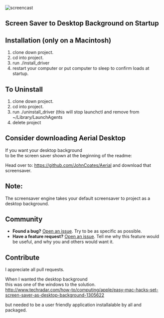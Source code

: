 ![screencast](https://cloud.githubusercontent.com/assets/499192/10754100/c0e1cc4c-7c95-11e5-9d3b-842d3acc2fd5.gif)

## Screen Saver to Desktop Background on Startup

## Installation (only on a Macintosh)

1. clone down project.
2. cd into project.
3. run ./install_driver
4. restart your computer or put computer to sleep to confirm loads at startup. 

## To Uninstall

1. clone down project.
2. cd into project.
3. run ./uninstall_driver (this will stop launchctl and remove from ~/Library/LaunchAgents
4. delete project

## Consider downloading Aerial Desktop

If you want your desktop background<br>
to be the screen saver shown at the beginning of the readme:


Head over to: https://github.com/JohnCoates/Aerial and download that screensaver.<br>

## Note:

The screensaver engine takes your default screensaver to project as a desktop background.<br>

## Community
- **Found a bug?** [Open an issue](https://github.com/MichaelDimmitt/ScreenSaver_to_DesktopBackground_mac/issues/new). Try to be as specific as possible.
- **Have a feature request?** [Open an issue](https://github.com/MichaelDimmitt/ScreenSaver_to_DesktopBackground_mac/issues/new). Tell me why this feature would be useful, and why you and others would want it.

## Contribute
I appreciate all pull requests.

When I wanted the desktop background <br>
this was one of the windows to the solution.<br>
http://www.techradar.com/how-to/computing/apple/easy-mac-hacks-set-screen-saver-as-desktop-background-1305622


but needed to be a user friendly application installalable by all and packaged.

